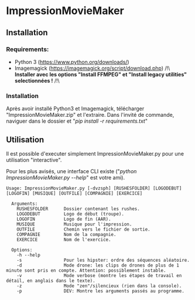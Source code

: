 # ImpressionMovieMaker

## Installation

### Requirements:
- Python 3 (https://www.python.org/downloads/)
- Imagemagick (https://imagemagick.org/script/download.php) /!\ **Installer avec les options "Install FFMPEG" et "Install legacy utilities" selectionnées !** /!\

### Installation
Après avoir installé Python3 et Imagemagick, télécharger "ImpressionMovieMaker.zip" et l'extraire. Dans l'invité de commande, naviguer dans le dossier et "*pip install -r requirements.txt*"

## Utilisation
Il est possible d'executer simplement ImpressionMovieMaker.py pour une utilisation "interactive".

Pour les plus avisés, une interface CLI existe ("*python ImpressionMovieMaker.py --help*" est votre ami).

```
Usage: ImpressionMovieMaker.py [-dvzsph] [RUSHESFOLDER] [LOGODEBUT] [LOGOFIN] [MUSIQUE] [OUTFILE] [COMPAGNIE] [EXERCICE]

  Arguments:
    RUSHESFOLDER      Dossier contenant les rushes.
    LOGODEBUT         Logo de début (troupe).
    LOGOFIN           Logo de fin (AAR).
    MUSIQUE           Musique pour l'impression.
    OUTFILE           Chemin vers le fichier de sortie.
    COMPAGNIE         Nom de la compagnie.
    EXERCICE          Nom de l'exercice.

  Options:
    -h --help
    -s                Pour les hipster: ordre des séquences aléatoire.
    -d                Mode drone: les clips de drones de plus de 1 minute sont pris en compte. Attention: possiblement instable.
    -v                Mode verbose (montre les étapes de travail en détail, en anglais dans le texte).
    -z                Mode "zen"/silencieux (rien dans la console).
    -p                DEV: Montre les arguments passés au programme.
```
